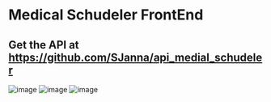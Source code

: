 # Medical Schudeler FrontEnd

## Get the API at https://github.com/SJanna/api_medial_schudeler

![image](https://github.com/SJanna/medical_schudeler/assets/70728090/bf46a20d-201f-4784-983c-9f9c4533fba4)
![image](https://github.com/SJanna/medical_schudeler/assets/70728090/7fa511cd-aa64-4777-b6c7-8fa72d8a06ad)
![image](https://github.com/SJanna/medical_schudeler/assets/70728090/f48e393d-f152-4616-8c1e-d35ef77ab496)
